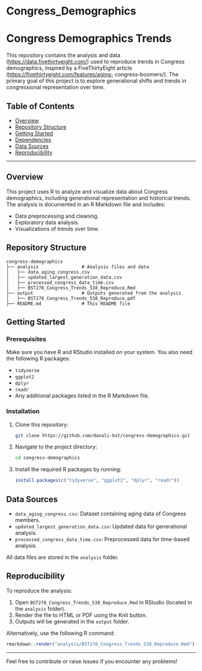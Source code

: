 # Congress_Demographics

# Congress Demographics Trends

This repository contains the analysis and data (https://data.fivethirtyeight.com/) used to reproduce trends in Congress demographics, inspired by a FiveThirtyEight article (https://fivethirtyeight.com/features/aging- congress-boomers/). The primary goal of this project is to explore generational shifts and trends in congressional representation over time.

## Table of Contents

- [Overview](#overview)
- [Repository Structure](#repository-structure)
- [Getting Started](#getting-started)
- [Dependencies](#dependencies)
- [Data Sources](#data-sources)
- [Reproducibility](#reproducibility)

---

## Overview

This project uses R to analyze and visualize data about Congress demographics, including generational representation and historical trends. The analysis is documented in an R Markdown file and includes:

- Data preprocessing and cleaning.
- Exploratory data analysis.
- Visualizations of trends over time.

## Repository Structure

```
congress-demographics
├── analysis                # Analysis files and data
│   ├── data_aging_congress.csv
│   ├── updated_largest_generation_data.csv
│   ├── processed_congress_data_time.csv
│   ├── BST270_Congress_Trends_538_Reproduce.Rmd
├── output                  # Outputs generated from the analysis
│   ├── BST270_Congress_Trends_538_Reproduce.pdf
├── README.md               # This README file

```

## Getting Started

### Prerequisites

Make sure you have R and RStudio installed on your system. You also need the following R packages:

- `tidyverse`
- `ggplot2`
- `dplyr`
- `readr`
- Any additional packages listed in the R Markdown file.

### Installation

1. Clone this repository:

   ```bash
   git clone https://github.com/danali-bst/congress-demographics.git
   ```

2. Navigate to the project directory:

   ```bash
   cd congress-demographics
   ```

3. Install the required R packages by running:

   ```R
   install.packages(c("tidyverse", "ggplot2", "dplyr", "readr"))
   ```

## Data Sources

- `data_aging_congress.csv`: Dataset containing aging data of Congress members.
- `updated_largest_generation_data.csv`: Updated data for generational analysis.
- `processed_congress_data_time.csv`: Preprocessed data for time-based analysis.

All data files are stored in the `analysis` folder.

## Reproducibility

To reproduce the analysis:

1. Open `BST270_Congress_Trends_538_Reproduce.Rmd` in RStudio (located in the `analysis` folder).
2. Render the file to HTML or PDF using the Knit button.
3. Outputs will be generated in the `output` folder.

Alternatively, use the following R command:

```R
rmarkdown::render("analysis/BST270_Congress_Trends_538_Reproduce.Rmd")
```

---

Feel free to contribute or raise issues if you encounter any problems!


